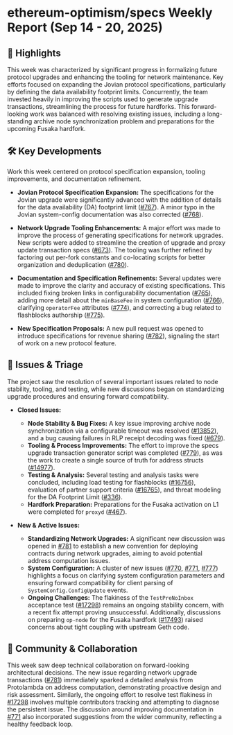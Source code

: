 # ethereum-optimism/specs Weekly Report (Sep 14 - 20, 2025)

## 🚀 Highlights
This week was characterized by significant progress in formalizing future protocol upgrades and enhancing the tooling for network maintenance. Key efforts focused on expanding the Jovian protocol specifications, particularly by defining the data availability footprint limits. Concurrently, the team invested heavily in improving the scripts used to generate upgrade transactions, streamlining the process for future hardforks. This forward-looking work was balanced with resolving existing issues, including a long-standing archive node synchronization problem and preparations for the upcoming Fusaka hardfork.

## 🛠️ Key Developments
Work this week centered on protocol specification expansion, tooling improvements, and documentation refinement.

- **Jovian Protocol Specification Expansion:** The specifications for the Jovian upgrade were significantly advanced with the addition of details for the data availability (DA) footprint limit ([#767](https://github.com/ethereum-optimism/specs/pull/767)). A minor typo in the Jovian system-config documentation was also corrected ([#768](https://github.com/ethereum-optimism/specs/pull/768)).

- **Network Upgrade Tooling Enhancements:** A major effort was made to improve the process of generating specifications for network upgrades. New scripts were added to streamline the creation of upgrade and proxy update transaction specs ([#673](https://github.com/ethereum-optimism/specs/pull/673)). The tooling was further refined by factoring out per-fork constants and co-locating scripts for better organization and deduplication ([#780](https://github.com/ethereum-optimism/specs/pull/780)).

- **Documentation and Specification Refinements:** Several updates were made to improve the clarity and accuracy of existing specifications. This included fixing broken links in configurability documentation ([#765](https://github.com/ethereum-optimism/specs/pull/765)), adding more detail about the `minBaseFee` in system configuration ([#766](https://github.com/ethereum-optimism/specs/pull/766)), clarifying `operatorFee` attributes ([#774](https://github.com/ethereum-optimism/specs/pull/774)), and correcting a bug related to flashblocks authorship ([#775](https://github.com/ethereum-optimism/specs/pull/775)).

- **New Specification Proposals:** A new pull request was opened to introduce specifications for revenue sharing ([#782](https://github.com/ethereum-optimism/specs/pull/782)), signaling the start of work on a new protocol feature.

## 🐛 Issues & Triage
The project saw the resolution of several important issues related to node stability, tooling, and testing, while new discussions began on standardizing upgrade procedures and ensuring forward compatibility.

- **Closed Issues:**
    - **Node Stability & Bug Fixes:** A key issue improving archive node synchronization via a configurable timeout was resolved ([#13852](https://github.com/ethereum-optimism/specs/issues/13852)), and a bug causing failures in RLP receipt decoding was fixed ([#679](https://github.com/ethereum-optimism/specs/issues/679)).
    - **Tooling & Process Improvements:** The effort to improve the specs upgrade transaction generator script was completed ([#779](https://github.com/ethereum-optimism/specs/issues/779)), as was the work to create a single source of truth for address structs ([#14977](https://github.com/ethereum-optimism/specs/issues/14977)).
    - **Testing & Analysis:** Several testing and analysis tasks were concluded, including load testing for flashblocks ([#16756](https://github.com/ethereum-optimism/specs/issues/16756)), evaluation of partner support criteria ([#16765](https://github.com/ethereum-optimism/specs/issues/16765)), and threat modeling for the DA Footprint Limit ([#336](https://github.com/ethereum-optimism/specs/issues/336)).
    - **Hardfork Preparation:** Preparations for the Fusaka activation on L1 were completed for `proxyd` ([#467](https://github.com/ethereum-optimism/specs/issues/467)).

- **New & Active Issues:**
    - **Standardizing Network Upgrades:** A significant new discussion was opened in [#781](https://github.com/ethereum-optimism/specs/issues/781) to establish a new convention for deploying contracts during network upgrades, aiming to avoid potential address computation issues.
    - **System Configuration:** A cluster of new issues ([#770](https://github.com/ethereum-optimism/specs/issues/770), [#771](https://github.com/ethereum-optimism/specs/issues/771), [#777](https://github.com/ethereum-optimism/specs/issues/777)) highlights a focus on clarifying system configuration parameters and ensuring forward compatibility for client parsing of `SystemConfig.ConfigUpdate` events.
    - **Ongoing Challenges:** The flakiness of the `TestPreNoInbox` acceptance test ([#17298](https://github.com/ethereum-optimism/specs/issues/17298)) remains an ongoing stability concern, with a recent fix attempt proving unsuccessful. Additionally, discussions on preparing `op-node` for the Fusaka hardfork ([#17493](https://github.com/ethereum-optimism/specs/issues/17493)) raised concerns about tight coupling with upstream Geth code.

## 💬 Community & Collaboration
This week saw deep technical collaboration on forward-looking architectural decisions. The new issue regarding network upgrade transactions ([#781](https://github.com/ethereum-optimism/specs/issues/781)) immediately sparked a detailed analysis from Protolambda on address computation, demonstrating proactive design and risk assessment. Similarly, the ongoing effort to resolve test flakiness in [#17298](https://github.com/ethereum-optimism/specs/issues/17298) involves multiple contributors tracking and attempting to diagnose the persistent issue. The discussion around improving documentation in [#771](https://github.com/ethereum-optimism/specs/issues/771) also incorporated suggestions from the wider community, reflecting a healthy feedback loop.